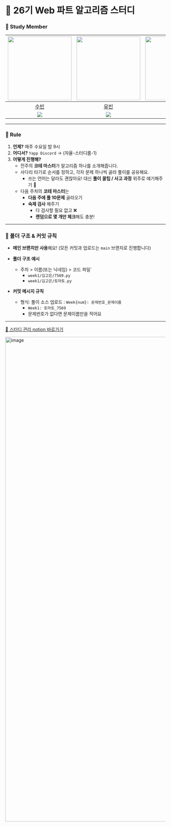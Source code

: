 # 🌱 26기 Web 파트 알고리즘 스터디 

### 👥 Study Member

| <img width="200" src="https://github.com/user-attachments/assets/97cb199c-ba11-4afe-96f3-55b7b6100a9b" /> | <img width="200" src="https://github.com/user-attachments/assets/9b580b07-778b-4a13-a1b4-307a4c9e13d8" /> | <img width="200" src="https://github.com/user-attachments/assets/eb52d960-c378-4d78-82cd-60a2e56bcfd1" /> | <img width="200" src="https://github.com/user-attachments/assets/2dfc41ef-465e-440e-bcb6-aacb3cf6fe7b" /> | <img width="200" src="https://github.com/user-attachments/assets/1a63d1e4-f54c-44f1-9784-81ceb7d2cdfe" /> |
|:---:|:---:|:---:|:---:|:---:|
| [수빈](https://github.com/wkdtnqls0506) | [유빈](https://github.com/ppinppini) | [한서](https://github.com/seueooo) | [승범](https://github.com/seung365) | [고은](https://github.com/gonn-i) |
| <img src="https://img.shields.io/badge/Python-3776AB?style=flat-square&logo=PYTHON&logoColor=white"/> | <img src="https://img.shields.io/badge/JavaScript-F7DF1E?style=flat-square&logo=javascript&logoColor=white" /> |<img src="https://img.shields.io/badge/JavaScript-F7DF1E?style=flat-square&logo=javascript&logoColor=white"/> | <img src="https://img.shields.io/badge/JavaScript-F7DF1E?style=flat-square&logo=javascript&logoColor=white"/>| <img src="https://img.shields.io/badge/JavaScript-F7DF1E?style=flat-square&logo=javascript&logoColor=white"/>|

---

### 📌 Rule
1. **언제?** 매주 수요일 밤 9시  
2. **어디서?** `Yapp Discord` → (자율-스터디룸-1)  
3. **어떻게 진행해?**  
   - 전주의 **코테 마스터**가 알고리즘 하나를 소개해줍니다.  
   - 사다리 타기로 순서를 정하고, 각자 문제 하나씩 골라 풀이를 공유해요.  
     - 쓰는 언어는 달라도 괜찮아요! 대신 **풀이 꿀팁 / 사고 과정** 위주로 얘기해주기  💭
   - 다음 주차의 **코테 마스터**는  
     - **다음 주에 풀 10문제** 골라오기  
     - **숙제 검사** 해주기  
       - 다 검사할 필요 없고 ❌  
       - **랜덤으로 몇 개만 체크**해도 충분!  

---

### 📁 폴더 구조 & 커밋 규칙


* **메인 브랜치만 사용**해요! (모든 커밋과 업로드는 `main` 브랜치로 진행합니다)

* **폴더 구조 예시**  
  - 주차 > 이름(또는 닉네임) > 코드 파일`  
    - `week1/김고은/7569.py`  
    - `week1/김고은/토마토.py`  

* **커밋 메시지 규칙**  
  - 형식: 풀이 소스 업로드 : `Week{num}: 문제번호_문제이름`
      -  `Week1: 토마토_7569`  
      - 문제번호가 없다면 문제이름만을 적어요
   
---

[🔗 스터디 관리 notion 바로가기](https://quark-dianella-5e6.notion.site/2728a514965e80938909c4ccd1b30c4b?source=copy_link)

<img width="3372" height="1522" alt="image" src="https://github.com/user-attachments/assets/38074ce8-75bb-4d21-94f1-54f38ad37d92" />


